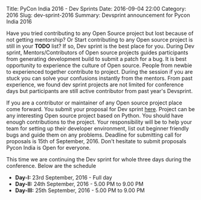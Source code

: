 Title: PyCon India 2016 - Dev Sprints
Date: 2016-09-04 22:00
Category: 2016
Slug: dev-sprint-2016
Summary: Devsprint announcement for Pycon India 2016

Have you tried contributing to any Open Source project but lost because of not getting mentorship? Or Start contributing to any Open source project is still in your **TODO** list? If so, Dev sprint is the best place for you. During Dev sprint, Mentors/Contributors of Open source projects guides participants from generating development build to submit a patch for a bug. It is best opportunity to experience the culture of Open source. People from newbie to experienced together contribute to project. During the session if you are stuck you can solve your confusions instantly from the mentors. From past experience, we found dev sprint projects are not limited for conference days but participants are still active contributor from past year's Devsprint.

If you are a contributor or maintainer of any Open source project place come forward. You submit your proposal for Dev sprint [here](https://in.pycon.org/cfp/dev-sprint-2016/proposals/). Project can be any interesting Open source project based on Python. You should have enough contributions to the project. Your responsibility will be to help your team for setting up their developer environment, list out beginner friendly bugs and guide them on any problems. Deadline for submitting call for proposals is 15th of September, 2016. Don't hesitate to submit proposals Pycon India is Open for everyone.

This time we are continuing the Dev sprint for whole three days during the conference. Below are the schedule

* **Day-I:** 23rd September, 2016 - Full day
* **Day-II:** 24th September, 2016 - 5.00 PM to 9.00 PM
* **Day-III:** 25th September, 2016 - 5.00 PM to 9.00 PM
